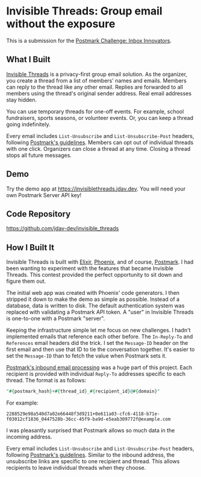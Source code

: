 # Invisible Threads: Group email without the exposure

This is a submission for the
[Postmark Challenge: Inbox Innovators](https://dev.to/challenges/postmark).

## What I Built

[Invisible Threads](https://invisiblethreads.jdav.dev/) is a privacy-first group email solution.
As the organizer, you create a thread from a list of members' names and emails.  Members can reply
to the thread like any other email.  Replies are forwarded to all members using the thread's
original sender address.  Real email addresses stay hidden.

You can use temporary threads for one-off events.  For example, school fundraisers, sports
seasons, or volunteer events.  Or, you can keep a thread going indefinitely.

Every email includes `List-Unsubscribe` and `List-Unsubscribe-Post` headers, following
[Postmark's guidelines](https://postmarkapp.com/blog/list-unsubscribe-header).  Members can opt
out of individual threads with one click.  Organizers can close a thread at any time.  Closing a
thread stops all future messages.

## Demo

Try the demo app at <https://invisiblethreads.jdav.dev>.  You will need your own Postmark Server
API key!

## Code Repository

<https://github.com/jdav-dev/invisible_threads>

## How I Built It

Invisible Threads is built with [Elixir](https://elixir-lang.org/),
[Phoenix](https://www.phoenixframework.org/), and of course, [Postmark](https://postmarkapp.com/).
I had been wanting to experiment with the features that became Invisible Threads.  This contest
provided the perfect opportunity to sit down and figure them out.

The initial web app was created with Phoenix' code generators.  I then stripped it down to make
the demo as simple as possible.  Instead of a database, data is written to disk.  The default
authentication system was replaced with validating a Postmark API token.  A "user" in Invisible
Threads is one-to-one with a Postmark "server".

Keeping the infrastructure simple let me focus on new challenges.  I hadn't implemented emails
that reference each other before.  The `In-Reply-To` and `References` email headers did the trick.
I set the `Message-ID` header on the first email and then use that ID to tie the conversation
together.  It's easier to set the `Message-ID` than to fetch the value when Postmark sets it.

[Postmark's inbound email processing](https://postmarkapp.com/inbound-email) was a huge part of
this project.  Each recipient is provided with individual `Reply-To` addresses specific to each
thread.  The format is as follows:

```elixir
"#{postmark_hash}+#{thread_id}_#{recipient_id}@#{domain}"
```

For example:

```text
2288529e98a540d7a02e66448f3d9211+0e611a03-cfc6-4118-b71e-f03012cf1836_0447528b-36cc-45f9-ba9d-e5eab309772f@example.com
```

I was pleasantly surprised that Postmark allows so much data in the incoming address.

Every email includes `List-Unsubscribe` and `List-Unsubscribe-Post` headers, following
[Postmark's guidelines](https://postmarkapp.com/blog/list-unsubscribe-header).  Similar to the
inbound address, the unsubscribe links are specific to one recipient and thread.  This allows
recipients to leave individual threads when they choose.
